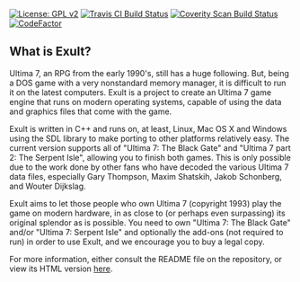 [![License: GPL v2](https://img.shields.io/badge/License-GPL%20v2-blue.svg)](https://www.gnu.org/licenses/old-licenses/gpl-2.0.en.html)
[![Travis CI Build Status](https://img.shields.io/travis/exult/exult/master.svg?label=Travis+CI+Build)](https://www.travis-ci.org/exult/exult)
[![Coverity Scan Build Status](https://scan.coverity.com/projects/10872/badge.svg)](https://scan.coverity.com/projects/exult-exult)
[![CodeFactor](https://www.codefactor.io/repository/github/exult/exult/badge)](https://www.codefactor.io/repository/github/exult/exult)

What is Exult?
----

Ultima 7, an RPG from the early 1990's, still has a huge following. But, being a DOS game with a very nonstandard memory manager, it is difficult to run it on the latest computers. Exult is a project to create an Ultima 7 game engine that runs on modern operating systems, capable of using the data and graphics files that come with the game.

Exult is written in C++ and runs on, at least, Linux, Mac OS X and Windows using the SDL library to make porting to other platforms relatively easy. The current version supports all of "Ultima 7: The Black Gate" and "Ultima 7 part 2: The Serpent Isle", allowing you to finish both games. This is only possible due to the work done by other fans who have decoded the various Ultima 7 data files, especially Gary Thompson, Maxim Shatskih, Jakob Schonberg, and Wouter Dijkslag.

Exult aims to let those people who own Ultima 7 (copyright 1993) play the game on modern hardware, in as close to (or perhaps even surpassing) its original splendor as is possible. You need to own "Ultima 7: The Black Gate" and/or "Ultima 7: Serpent Isle" and optionally the add-ons (not required to run) in order to use Exult, and we encourage you to buy a legal copy.

For more information, either consult the README file on the repository, or view its HTML version [here](http://exult.sourceforge.net/docs.php).

